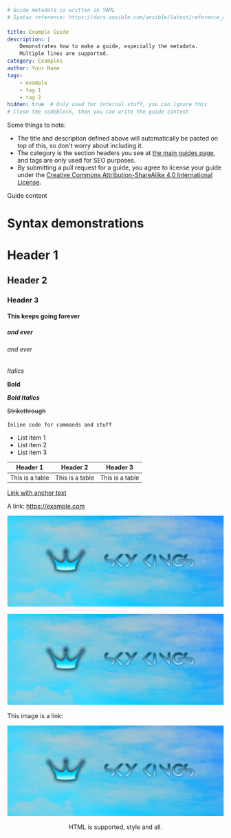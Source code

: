 ```yaml {metadata}
# Guide metadata is written in YAML
# Syntax reference: https://docs.ansible.com/ansible/latest/reference_appendices/YAMLSyntax.html

title: Example Guide
description: |
    Demonstrates how to make a guide, especially the metadata.
    Multiple lines are supported.
category: Examples
author: Your Name
tags:
    - example
    - tag 1
    - tag 2
hidden: true  # Only used for internal stuff, you can ignore this
# Close the codeblock, then you can write the guide content
```

Some things to note:

- The title and description defined above will automatically be pasted 
  on top of this, so don't worry about including it.
- The category is the section headers you see at [the main guides page](https://skykings.net/guides),
  and tags are only used for SEO purposes.
- By submitting a pull request for a guide, you agree to license your 
  guide under the 
  [Creative Commons Attribution-ShareAlike 4.0 International License](
    https://creativecommons.org/licenses/by-sa/4.0/).


Guide content

# Syntax demonstrations

# Header 1

## Header 2

### Header 3

#### This keeps going forever

##### and ever

###### and ever

*Italics*

**Bold**

***Bold Italics***

~~Strikethrough~~

`Inline code for commands and stuff`

- List item 1
- List item 2
- List item 3


| Header 1               | Header 2               | Header 3               |
|------------------------|------------------------|------------------------|
| This is a table        | This is a table        | This is a table        |

[Link with anchor text](https://example.com)

A link: <https://example.com>

![Image with alt text](/images/skykings-banner.jpg)

![Image with alt text](/images/skykings-banner.jpg "Image with title")

This image is a link:

[![image](/images/skykings-banner.jpg)](https://example.com)

<p style="text-align: center">HTML is supported, style and all.</p>
